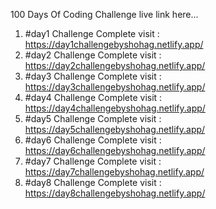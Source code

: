 100 Days Of Coding Challenge live link here... <br/>
1. #day1 Challenge Complete visit : https://day1challengebyshohag.netlify.app/ <br/>
2. #day2 Challenge Complete visit : https://day2challengebyshohag.netlify.app/ <br/>
3. #day3 Challenge Complete visit : https://day3challengebyshohag.netlify.app/ <br/>
4. #day4 Challenge Complete visit : https://day4challengebyshohag.netlify.app/ <br/>
5. #day5 Challenge Complete visit : https://day5challengebyshohag.netlify.app/ <br/>
6. #day6 Challenge Complete visit : https://day6challengebyshohag.netlify.app/ <br/>
7. #day7 Challenge Complete visit : https://day7challengebyshohag.netlify.app/ <br/>
8. #day8 Challenge Complete visit : https://day8challengebyshohag.netlify.app/ <br/>
